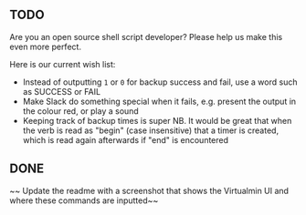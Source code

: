 ## TODO

Are you an open source shell script developer? Please help us make this even more perfect.

Here is our current wish list:

- Instead of outputting `1` or `0` for backup success and fail, use a word such as SUCCESS or FAIL
- Make Slack do something special when it fails, e.g. present the output in the colour red, or play a sound
- Keeping track of backup times is super NB. It would be great that when the verb is read as "begin" (case insensitive) that a timer is created, which is read again afterwards if "end" is encountered

## DONE

~~ Update the readme with a screenshot that shows the Virtualmin UI and where these commands are inputted~~
